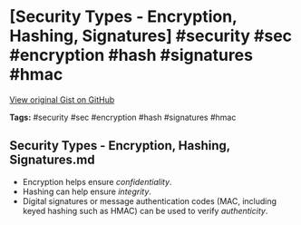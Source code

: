 # [Security Types - Encryption, Hashing, Signatures] #security #sec #encryption #hash #signatures #hmac

[View original Gist on GitHub](https://gist.github.com/Integralist/06bd3469e3958b9b4481d197b0fc93f1)

**Tags:** #security #sec #encryption #hash #signatures #hmac

## Security Types - Encryption, Hashing, Signatures.md

- Encryption helps ensure _confidentiality_. 
- Hashing can help ensure _integrity_. 
- Digital signatures or message authentication codes (MAC, including keyed hashing such as HMAC) can be used to verify _authenticity_. 

